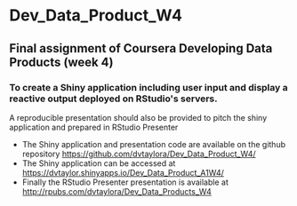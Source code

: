 # Dev_Data_Product_W4

## Final assignment of Coursera Developing Data Products (week 4)

###  To create a Shiny application including user input and display a reactive output deployed on RStudio's servers.&nbsp;
A reproducible presentation should also be provided to pitch the shiny application and prepared in RStudio Presenter

- The Shiny application and presentation code are available on the github repository https://github.com/dvtaylora/Dev_Data_Product_W4/
- The Shiny application can be accessed at https://dvtaylor.shinyapps.io/Dev_Data_Product_A1W4/
- Finally the RStudio Presenter presentation is available at http://rpubs.com/dvtaylora/Dev_Data_Products_W4


